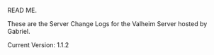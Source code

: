 READ ME.

These are the Server Change Logs for the Valheim Server hosted by Gabriel.

Current Version: 1.1.2
